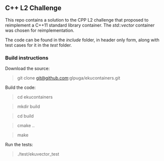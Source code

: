 ## C++ L2 Challenge

This repo contains a solution to the CPP L2 challenge that proposed to reimplement a C++11 standard library container. The *std::vector* container was chosen for reimplementation.

The code can be found in the *include* folder, in header only form, along with test cases for it in the *test* folder.


### Build instructions

Download the source:

> git clone git@github.com:glpuga/ekucontainers.git

Build the code:

> cd ekucontainers

> mkdir build

> cd build

> cmake ..

> make

Run the tests:
> ./test/ekuvector_test

